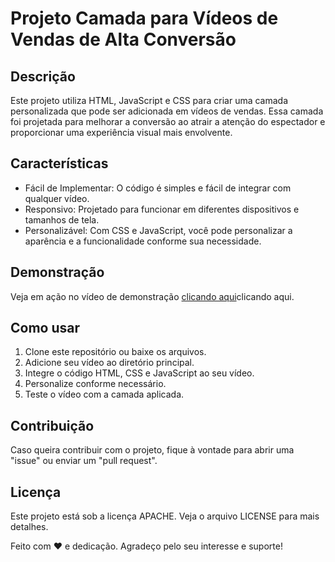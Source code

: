 # Projeto Camada para Vídeos de Vendas de Alta Conversão

## Descrição

Este projeto utiliza HTML, JavaScript e CSS para criar uma camada personalizada que pode ser adicionada em vídeos de vendas. Essa camada foi projetada para melhorar a conversão ao atrair a atenção do espectador e proporcionar uma experiência visual mais envolvente.

## Características

- Fácil de Implementar: O código é simples e fácil de integrar com qualquer vídeo.
- Responsivo: Projetado para funcionar em diferentes dispositivos e tamanhos de tela.
- Personalizável: Com CSS e JavaScript, você pode personalizar a aparência e a funcionalidade conforme sua necessidade.


## Demonstração
Veja em ação no vídeo de demonstração [clicando aqui](https://ambitious-ocean-0585d1c10.3.azurestaticapps.net/)clicando aqui.


## Como usar

1. Clone este repositório ou baixe os arquivos.
2. Adicione seu vídeo ao diretório principal.
3. Integre o código HTML, CSS e JavaScript ao seu vídeo.
4. Personalize conforme necessário.
5. Teste o vídeo com a camada aplicada.

## Contribuição
Caso queira contribuir com o projeto, fique à vontade para abrir uma "issue" ou enviar um "pull request".

## Licença
Este projeto está sob a licença APACHE. Veja o arquivo LICENSE para mais detalhes.

Feito com ❤️ e dedicação. Agradeço pelo seu interesse e suporte!